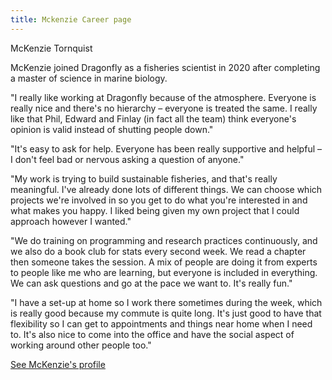 ```yaml
---
title: Mckenzie Career page
---
```


McKenzie Tornquist

McKenzie joined Dragonfly as a fisheries scientist in 2020 after completing a master of
science in marine biology.

"I really like working at Dragonfly because of the atmosphere. Everyone is
really nice and there's no hierarchy – everyone is treated the same. I really
like that Phil, Edward and Finlay (in fact all the team) think everyone's
opinion is valid instead of shutting people down."

"It's easy to ask for help. Everyone has been really supportive and helpful – I
don't feel bad or nervous asking a question of anyone."

"My work is trying to build sustainable fisheries, and that's really meaningful.
I've already done lots of different things. We can choose which projects we're
involved in so you get to do what you're interested in and what makes you happy.
I liked being given my own project that I could approach however I wanted."

"We do training on programming and research practices continuously, and we also do a book
club for stats every second week. We read a chapter then someone takes the
session. A mix of people are doing it from experts to people like me who are
learning, but everyone is included in everything. We can ask questions and go
at the pace we want to. It's really fun."

"I have a set-up at home so I work there sometimes during the week, which is
really good because my commute is quite long. It's just good to have that
flexibility so I can get to appointments and things near home when I need to.
It's also nice to come into the office and have the social aspect of working
around other people too."

[See McKenzie's profile](/people/tornquist-mckenzie.html)
